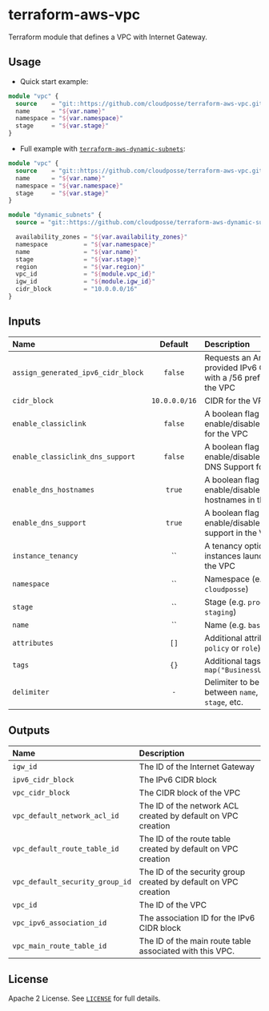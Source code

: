 # terraform-aws-vpc

Terraform module that defines a VPC with Internet Gateway.


## Usage

* Quick start example:

```terraform
module "vpc" {
  source    = "git::https://github.com/cloudposse/terraform-aws-vpc.git?ref=master"
  name      = "${var.name}"
  namespace = "${var.namespace}"
  stage     = "${var.stage}"
}
```

* Full example with [`terraform-aws-dynamic-subnets`](https://github.com/cloudposse/terraform-aws-dynamic-subnets.git):

```terraform
module "vpc" {
  source    = "git::https://github.com/cloudposse/terraform-aws-vpc.git?ref=master"
  name      = "${var.name}"
  namespace = "${var.namespace}"
  stage     = "${var.stage}"
}

module "dynamic_subnets" {
  source = "git::https://github.com/cloudposse/terraform-aws-dynamic-subnets.git?ref=master"

  availability_zones = "${var.availability_zones}"
  namespace          = "${var.namespace}"
  name               = "${var.name}"
  stage              = "${var.stage}"
  region             = "${var.region}"
  vpc_id             = "${module.vpc_id}"
  igw_id             = "${module.igw_id}"
  cidr_block         = "10.0.0.0/16"
}
```

## Inputs

| Name                               |    Default    | Description                                                                      | Required |
|:-----------------------------------|:-------------:|:---------------------------------------------------------------------------------|:--------:|
| `assign_generated_ipv6_cidr_block` |    `false`    | Requests an Amazon-provided IPv6 CIDR block with a /56 prefix length for the VPC |    No    |
| `cidr_block`                       | `10.0.0.0/16` | CIDR for the VPC                                                                 |    No    |
| `enable_classiclink`               |    `false`    | A boolean flag to enable/disable ClassicLink for the VPC                         |    No    |
| `enable_classiclink_dns_support`   |    `false`    | A boolean flag to enable/disable ClassicLink DNS Support for the VPC             |    No    |
| `enable_dns_hostnames`             |    `true`     | A boolean flag to enable/disable DNS hostnames in the VPC                        |    No    |
| `enable_dns_support`               |    `true`     | A boolean flag to enable/disable DNS support in the VPC                          |    No    |
| `instance_tenancy`                 |      ``       | A tenancy option for instances launched into the VPC                             |    No    |
| `namespace`                        |      ``       | Namespace (e.g. `cp` or `cloudposse`)                                            |   Yes    |
| `stage`                            |      ``       | Stage (e.g. `prod`, `dev`, `staging`)                                            |   Yes    |
| `name`                             |      ``       | Name  (e.g. `bastion` or `db`)                                                   |   Yes    |
| `attributes`                       |     `[]`      | Additional attributes (e.g. `policy` or `role`)                                  |    No    |
| `tags`                             |     `{}`      | Additional tags  (e.g. `map("BusinessUnit","XYZ")`                               |    No    |
| `delimiter`                        |      `-`      | Delimiter to be used between `name`, `namespace`, `stage`, etc.                  |    No    |



## Outputs

| Name                            | Description                                                     |
|:--------------------------------|:----------------------------------------------------------------|
| `igw_id`                        | The ID of the Internet Gateway                                  |
| `ipv6_cidr_block`               | The IPv6 CIDR block                                             |
| `vpc_cidr_block`                | The CIDR block of the VPC                                       |
| `vpc_default_network_acl_id`    | The ID of the network ACL created by default on VPC creation    |
| `vpc_default_route_table_id`    | The ID of the route table created by default on VPC creation    |
| `vpc_default_security_group_id` | The ID of the security group created by default on VPC creation |
| `vpc_id`                        | The ID of the VPC                                               |
| `vpc_ipv6_association_id`       | The association ID for the IPv6 CIDR block                      |
| `vpc_main_route_table_id`       | The ID of the main route table associated with this VPC.        |



## License

Apache 2 License. See [`LICENSE`](LICENSE) for full details.
